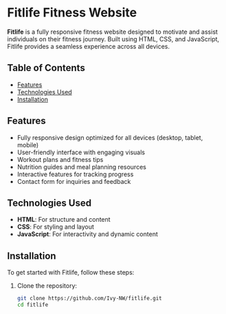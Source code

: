 # Fitlife Fitness Website

**Fitlife** is a fully responsive fitness website designed to motivate and assist individuals on their fitness journey. Built using HTML, CSS, and JavaScript, Fitlife provides a seamless experience across all devices.

## Table of Contents

- [Features](#features)
- [Technologies Used](#technologies-used)
- [Installation](#installation)


## Features

- Fully responsive design optimized for all devices (desktop, tablet, mobile)
- User-friendly interface with engaging visuals
- Workout plans and fitness tips
- Nutrition guides and meal planning resources
- Interactive features for tracking progress
- Contact form for inquiries and feedback

## Technologies Used

- **HTML**: For structure and content
- **CSS**: For styling and layout
- **JavaScript**: For interactivity and dynamic content

## Installation

To get started with Fitlife, follow these steps:

1. Clone the repository:
   ```bash
   git clone https://github.com/Ivy-NW/fitlife.git
   cd fitlife
